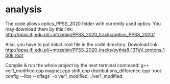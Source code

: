 # analysis
The code allows optics_PPSS_2020 folder with currently used optics. 
You may download them by this link: 
http://ppss.ifj.edu.pl/~mtrzebin/PPSS_2020_tracks/optics_PPSS_2020/ 

Also, you have to put initial .root file in the code directory. Download link:
http://ppss.ifj.edu.pl/~mtrzebin/PPSS_2020_tracks/pythia8_13TeV_protons_100k.root

Compile & run the whole project by the next terminal command: 
g++ ver1_modified.cpp magnet.cpp shift.cpp distributions_difference.cpp \`root-config --libs --cflags\` -o ver1_modified; ./ver1_modified

